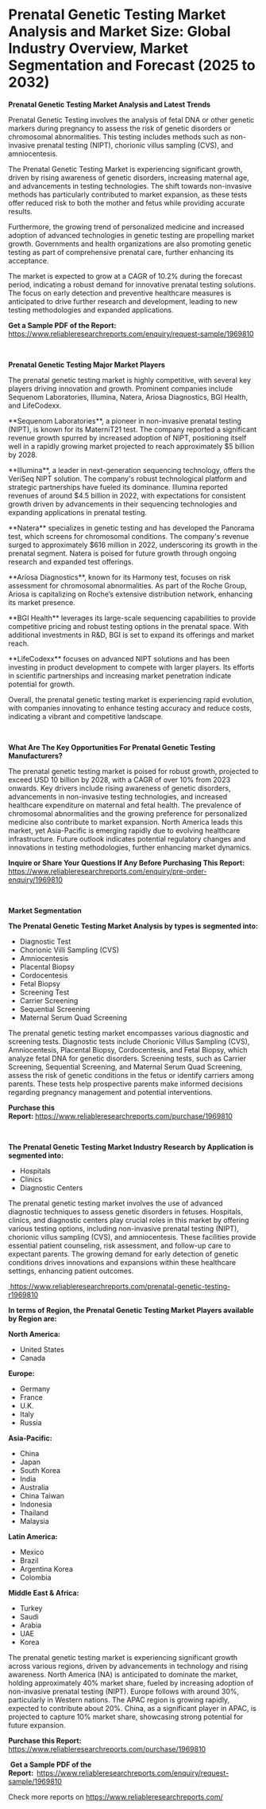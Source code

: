 <p><h1>Prenatal Genetic Testing Market Analysis and Market Size: Global Industry Overview, Market Segmentation and Forecast (2025 to 2032)</h1></p><p><strong>Prenatal Genetic Testing Market Analysis and Latest Trends</strong></p>
<p><p>Prenatal Genetic Testing involves the analysis of fetal DNA or other genetic markers during pregnancy to assess the risk of genetic disorders or chromosomal abnormalities. This testing includes methods such as non-invasive prenatal testing (NIPT), chorionic villus sampling (CVS), and amniocentesis. </p><p>The Prenatal Genetic Testing Market is experiencing significant growth, driven by rising awareness of genetic disorders, increasing maternal age, and advancements in testing technologies. The shift towards non-invasive methods has particularly contributed to market expansion, as these tests offer reduced risk to both the mother and fetus while providing accurate results. </p><p>Furthermore, the growing trend of personalized medicine and increased adoption of advanced technologies in genetic testing are propelling market growth. Governments and health organizations are also promoting genetic testing as part of comprehensive prenatal care, further enhancing its acceptance. </p><p>The market is expected to grow at a CAGR of 10.2% during the forecast period, indicating a robust demand for innovative prenatal testing solutions. The focus on early detection and preventive healthcare measures is anticipated to drive further research and development, leading to new testing methodologies and expanded applications.</p></p>
<p><strong>Get a Sample PDF of the Report:&nbsp;</strong> <a href="https://www.reliableresearchreports.com/enquiry/request-sample/1969810?utm_campaign=36&utm_medium=2&utm_source=Github&utm_content=ia&utm_term=03032025&utm_id=prenatal-genetic-testing">https://www.reliableresearchreports.com/enquiry/request-sample/1969810</a></p>
<p>&nbsp;</p>
<p><strong>Prenatal Genetic Testing Major Market Players</strong></p>
<p><p>The prenatal genetic testing market is highly competitive, with several key players driving innovation and growth. Prominent companies include Sequenom Laboratories, Illumina, Natera, Ariosa Diagnostics, BGI Health, and LifeCodexx. </p><p>**Sequenom Laboratories**, a pioneer in non-invasive prenatal testing (NIPT), is known for its MaterniT21 test. The company reported a significant revenue growth spurred by increased adoption of NIPT, positioning itself well in a rapidly growing market projected to reach approximately $5 billion by 2028.</p><p>**Illumina**, a leader in next-generation sequencing technology, offers the VeriSeq NIPT solution. The company's robust technological platform and strategic partnerships have fueled its dominance. Illumina reported revenues of around $4.5 billion in 2022, with expectations for consistent growth driven by advancements in their sequencing technologies and expanding applications in prenatal testing.</p><p>**Natera** specializes in genetic testing and has developed the Panorama test, which screens for chromosomal conditions. The company's revenue surged to approximately $616 million in 2022, underscoring its growth in the prenatal segment. Natera is poised for future growth through ongoing research and expanded test offerings.</p><p>**Ariosa Diagnostics**, known for its Harmony test, focuses on risk assessment for chromosomal abnormalities. As part of the Roche Group, Ariosa is capitalizing on Roche’s extensive distribution network, enhancing its market presence.</p><p>**BGI Health** leverages its large-scale sequencing capabilities to provide competitive pricing and robust testing options in the prenatal space. With additional investments in R&D, BGI is set to expand its offerings and market reach.</p><p>**LifeCodexx** focuses on advanced NIPT solutions and has been investing in product development to compete with larger players. Its efforts in scientific partnerships and increasing market penetration indicate potential for growth.</p><p>Overall, the prenatal genetic testing market is experiencing rapid evolution, with companies innovating to enhance testing accuracy and reduce costs, indicating a vibrant and competitive landscape.</p></p>
<p>&nbsp;</p>
<p><strong>What Are The Key Opportunities For Prenatal Genetic Testing Manufacturers?</strong></p>
<p><p>The prenatal genetic testing market is poised for robust growth, projected to exceed USD 10 billion by 2028, with a CAGR of over 10% from 2023 onwards. Key drivers include rising awareness of genetic disorders, advancements in non-invasive testing technologies, and increased healthcare expenditure on maternal and fetal health. The prevalence of chromosomal abnormalities and the growing preference for personalized medicine also contribute to market expansion. North America leads this market, yet Asia-Pacific is emerging rapidly due to evolving healthcare infrastructure. Future outlook indicates potential regulatory changes and innovations in testing methodologies, further enhancing market dynamics.</p></p>
<p><strong>Inquire or Share Your Questions If Any Before Purchasing This Report:</strong> <a href="https://www.reliableresearchreports.com/enquiry/pre-order-enquiry/1969810?utm_campaign=36&utm_medium=2&utm_source=Github&utm_content=ia&utm_term=03032025&utm_id=prenatal-genetic-testing">https://www.reliableresearchreports.com/enquiry/pre-order-enquiry/1969810</a></p>
<p>&nbsp;</p>
<p><strong>Market Segmentation</strong></p>
<p><strong>The Prenatal Genetic Testing Market Analysis by types is segmented into:</strong></p>
<p><ul><li>Diagnostic Test</li><li>Chorionic Villi Sampling (CVS)</li><li>Amniocentesis</li><li>Placental Biopsy</li><li>Cordocentesis</li><li>Fetal Biopsy</li><li>Screening Test</li><li>Carrier Screening</li><li>Sequential Screening</li><li>Maternal Serum Quad Screening</li></ul></p>
<p><p>The prenatal genetic testing market encompasses various diagnostic and screening tests. Diagnostic tests include Chorionic Villus Sampling (CVS), Amniocentesis, Placental Biopsy, Cordocentesis, and Fetal Biopsy, which analyze fetal DNA for genetic disorders. Screening tests, such as Carrier Screening, Sequential Screening, and Maternal Serum Quad Screening, assess the risk of genetic conditions in the fetus or identify carriers among parents. These tests help prospective parents make informed decisions regarding pregnancy management and potential interventions.</p></p>
<p><strong>Purchase this Report:&nbsp;</strong><a href="https://www.reliableresearchreports.com/purchase/1969810?utm_campaign=36&utm_medium=2&utm_source=Github&utm_content=ia&utm_term=03032025&utm_id=prenatal-genetic-testing">https://www.reliableresearchreports.com/purchase/1969810</a></p>
<p>&nbsp;</p>
<p><strong>The Prenatal Genetic Testing Market Industry Research by Application is segmented into:</strong></p>
<p><ul><li>Hospitals</li><li>Clinics</li><li>Diagnostic Centers</li></ul></p>
<p><p>The prenatal genetic testing market involves the use of advanced diagnostic techniques to assess genetic disorders in fetuses. Hospitals, clinics, and diagnostic centers play crucial roles in this market by offering various testing options, including non-invasive prenatal testing (NIPT), chorionic villus sampling (CVS), and amniocentesis. These facilities provide essential patient counseling, risk assessment, and follow-up care to expectant parents. The growing demand for early detection of genetic conditions drives innovations and expansions within these healthcare settings, enhancing patient outcomes.</p></p>
<p><a href="https://www.reliableresearchreports.com/prenatal-genetic-testing-r1969810?utm_campaign=36&utm_medium=2&utm_source=Github&utm_content=ia&utm_term=03032025&utm_id=prenatal-genetic-testing">&nbsp;https://www.reliableresearchreports.com/prenatal-genetic-testing-r1969810</a></p>
<p><strong>In terms of Region, the Prenatal Genetic Testing Market Players available by Region are:</strong></p>
<p>
    <p> <strong> North America: </strong>
        <ul>
            <li>United States</li>
            <li>Canada</li>
        </ul>
        </p> 
    <p> <strong> Europe: </strong>
        <ul>
            <li>Germany</li>
            <li>France</li>
            <li>U.K.</li>
            <li>Italy</li>
            <li>Russia</li>
        </ul>
        </p> 
    <p> <strong> Asia-Pacific: </strong>
        <ul>
            <li>China</li>
            <li>Japan</li>
            <li>South Korea</li>
            <li>India</li>
            <li>Australia</li>
            <li>China Taiwan</li>
            <li>Indonesia</li>
            <li>Thailand</li>
            <li>Malaysia</li>
        </ul>
        </p> 
    <p> <strong> Latin America: </strong>
        <ul>
            <li>Mexico</li>
            <li>Brazil</li>
            <li>Argentina Korea</li>
            <li>Colombia</li>
        </ul>
        </p> 
    <p> <strong> Middle East & Africa: </strong>
        <ul>
            <li>Turkey</li>
            <li>Saudi</li>
            <li>Arabia</li>
            <li>UAE</li>
            <li>Korea</li>
        </ul>
    </p>
    </p>
<p><p>The prenatal genetic testing market is experiencing significant growth across various regions, driven by advancements in technology and rising awareness. North America (NA) is anticipated to dominate the market, holding approximately 40% market share, fueled by increasing adoption of non-invasive prenatal testing (NIPT). Europe follows with around 30%, particularly in Western nations. The APAC region is growing rapidly, expected to contribute about 20%. China, as a significant player in APAC, is projected to capture 10% market share, showcasing strong potential for future expansion.</p></p>
<p><strong>Purchase this Report: </strong><a href="https://www.reliableresearchreports.com/purchase/1969810?utm_campaign=36&utm_medium=2&utm_source=Github&utm_content=ia&utm_term=03032025&utm_id=prenatal-genetic-testing">https://www.reliableresearchreports.com/purchase/1969810</a></p>
<p>&nbsp;<strong>Get a Sample PDF of the Report:&nbsp;&nbsp;</strong><a href="https://www.reliableresearchreports.com/enquiry/request-sample/1969810?utm_campaign=36&utm_medium=2&utm_source=Github&utm_content=ia&utm_term=03032025&utm_id=prenatal-genetic-testing">https://www.reliableresearchreports.com/enquiry/request-sample/1969810</a></p>
<p><strong></strong></p>
<p>Check more reports on <a href="https://www.reliableresearchreports.com/?utm_campaign=36&utm_medium=2&utm_source=Github&utm_content=ia&utm_term=03032025&utm_id=prenatal-genetic-testing">https://www.reliableresearchreports.com/</a></p>